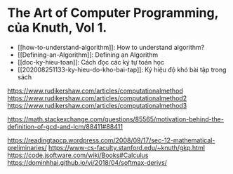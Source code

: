# The Art of Computer Programming,  của Knuth, Vol 1. 

- [[how-to-understand-algorithm]]: How to understand algorithm?
- [[Defining-an-Algorithm]]: Defining an Algorithm
- [[doc-ky-hieu-toan]]: Cách đọc các ký tự toán học
- [[202008251133-ky-hieu-do-kho-bai-tap]]: Ký hiệu độ khó bài tập trong sách



https://www.rudikershaw.com/articles/computationalmethod
https://www.rudikershaw.com/articles/computationalmethod2
https://www.rudikershaw.com/articles/computationalmethod3

https://math.stackexchange.com/questions/85565/motivation-behind-the-definition-of-gcd-and-lcm/88411#88411

https://readingtaocp.wordpress.com/2008/09/17/sec-12-mathematical-preliminaries/
https://www-cs-faculty.stanford.edu/~knuth/gkp.html
https://code.jsoftware.com/wiki/Books#Calculus
https://dominhhai.github.io/vi/2018/04/softmax-derivs/
